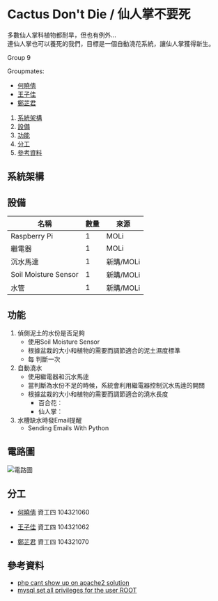 # Cactus Don't Die / 仙人掌不要死

多數仙人掌科植物都耐旱，但也有例外...  
連仙人掌也可以養死的我們，目標是一個自動澆花系統，讓仙人掌獲得新生。

Group 9

Groupmates: 
+ [何曉倩](https://github.com/Dorothy0405)
+ [王子佳](https://github.com/ivan922114)
+ [鄭芷君](https://github.com/paperelmo)

1) [系統架構](#系統架構)
2) [設備](#設備)
3) [功能](#功能)
4) [分工](#%E5%88%86%E5%B7%A5)
5) [參考資料]()

## 系統架構

## 設備
| 名稱 | 數量 | 來源 |
| --- | --- | --- |
| Raspberry Pi | 1 | MOLi |
| 繼電器 | 1 | MOLi |
| 沉水馬達 | 1 | 新購/MOLi |
| Soil Moisture Sensor | 1 | 新購/MOLi |
| 水管 | 1 | 新購/MOLi |
## 功能
1) 偵側泥土的水份是否足夠
    + 使用Soil Moisture Sensor
    + 根據盆栽的大小和植物的需要而調節適合的泥土濕度標準
    + 每 判斷一次
2) 自動澆水
    + 使用繼電器和沉水馬逹
    + 當判斷為水份不足的時候，系統會利用繼電器控制沉水馬逹的開關
    + 根據盆栽的大小和植物的需要而調節適合的澆水長度
        + 百合花︰
        + 仙人掌︰
3) 水槽缺水時發Email提醒
    + Sending Emails With Python

## 電路圖
![](https://github.com/paperelmo/1071_LSA_group9_CactusDontDie/blob/master/IoT%20plant.png "電路圖")
## 分工
+ [何曉倩](https://github.com/Dorothy0405) 資工四 104321060

+ [王子佳](https://github.com/ivan922114) 資工四 104321062

+ [鄭芷君](https://github.com/paperelmo) 資工四 104321070

## 參考資料
+ [php cant show up on apache2 solution](https://askubuntu.com/questions/451708/php-script-not-executing-on-apache-server)
+ [mysql set all privileges for the user ROOT](https://www.youtube.com/watch?v=kQ0HoLva9Yc)
